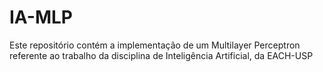 # IA-MLP
Este repositório contém a implementação de um Multilayer Perceptron referente ao trabalho da disciplina de Inteligência Artificial, da EACH-USP
